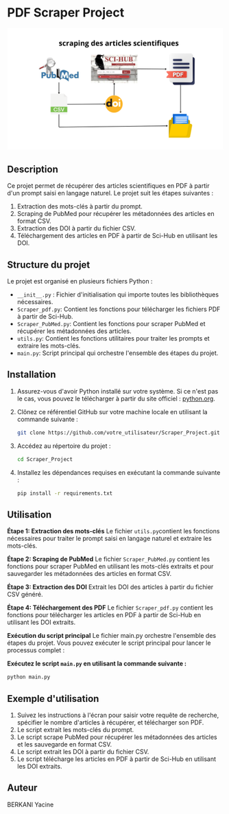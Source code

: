 # PDF Scraper Project

![img](https://github.com/yacineberkani/Scraper_Project/blob/main/Ajouter%20un%20titre%20(1).png)

## Description

Ce projet permet de récupérer des articles scientifiques en PDF à partir d'un prompt saisi en langage naturel. Le projet suit les étapes suivantes :

1. Extraction des mots-clés à partir du prompt.
2. Scraping de PubMed pour récupérer les métadonnées des articles en format CSV.
3. Extraction des DOI à partir du fichier CSV.
4. Téléchargement des articles en PDF à partir de Sci-Hub en utilisant les DOI.

## Structure du projet

Le projet est organisé en plusieurs fichiers Python :
- `__init__.py` : Fichier d'initialisation qui importe toutes les bibliothèques nécessaires.
- `Scraper_pdf.py`: Contient les fonctions pour télécharger les fichiers PDF à partir de Sci-Hub.
- `Scraper_PubMed.py`: Contient les fonctions pour scraper PubMed et récupérer les métadonnées des articles.
- `utils.py`: Contient les fonctions utilitaires pour traiter les prompts et extraire les mots-clés.
- `main.py`: Script principal qui orchestre l'ensemble des étapes du projet.

## Installation

1. Assurez-vous d'avoir Python installé sur votre système. Si ce n'est pas le cas, vous pouvez le télécharger à partir du site officiel : [python.org](https://www.python.org/).

2. Clônez ce référentiel GitHub sur votre machine locale en utilisant la commande suivante :
   
    ```sh
    git clone https://github.com/votre_utilisateur/Scraper_Project.git
    ```

3. Accédez au répertoire du projet :
   
    ```sh
    cd Scraper_Project
    ```

4. Installez les dépendances requises en exécutant la commande suivante :
   
    ```sh
    pip install -r requirements.txt
    ```

## Utilisation
**Étape 1: Extraction des mots-clés**
Le fichier `utils.py`contient les fonctions nécessaires pour traiter le prompt saisi en langage naturel et extraire les mots-clés.

**Étape 2: Scraping de PubMed**
Le fichier `Scraper_PubMed.py` contient les fonctions pour scraper PubMed en utilisant les mots-clés extraits et pour sauvegarder les métadonnées des articles en format CSV.

**Étape 3: Extraction des DOI**
Extrait les DOI des articles à partir du fichier CSV généré.

**Étape 4: Téléchargement des PDF**
Le fichier `Scraper_pdf.py` contient les fonctions pour télécharger les articles en PDF à partir de Sci-Hub en utilisant les DOI extraits.

**Exécution du script principal**
Le fichier main.py orchestre l'ensemble des étapes du projet. Vous pouvez exécuter le script principal pour lancer le processus complet :

**Exécutez le script `main.py` en utilisant la commande suivante :**
  ```sh
  python main.py
  ```
## Exemple d'utilisation
1. Suivez les instructions à l'écran pour saisir votre requête de recherche, spécifier le nombre d'articles à récupérer, et télécharger son PDF.
2. Le script extrait les mots-clés du prompt.
3. Le script scrape PubMed pour récupérer les métadonnées des articles et les sauvegarde en format CSV.
4. Le script extrait les DOI à partir du fichier CSV.
5. Le script télécharge les articles en PDF à partir de Sci-Hub en utilisant les DOI extraits.


## Auteur

BERKANI Yacine
